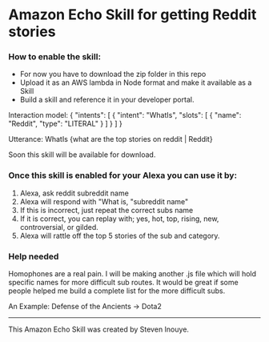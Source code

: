 # Amazon Echo Skill for getting Reddit stories

### How to enable the skill:

 * For now you have to download the zip folder in this repo
 * Upload it as an AWS lambda in Node format and make it available as a Skill
 * Build a skill and reference it in your developer portal. 

Interaction model:
{
  "intents": [ {
    "intent": "WhatIs",
    "slots": [ {
       "name": "Reddit",
       "type": "LITERAL"
    } ]
  } ]
}

Utterance: WhatIs {what are the top stories on reddit | Reddit}

Soon this skill will be available for download.

### Once this skill is enabled for your Alexa you can use it by:

1. Alexa, ask reddit subreddit name
2. Alexa will respond with "What is, "subreddit name"
3. If this is incorrect, just repeat the correct subs name
4. If it is correct, you can replay with; yes, hot, top, rising, new, controversial, or gilded.
5. Alexa will rattle off the top 5 stories of the sub and category.

### Help needed

Homophones are a real pain. I will be making another .js file which will hold specific names for more difficult sub routes. It would be great if some people helped me build a complete list for the more difficult subs. 

An Example: Defense of the Ancients -> Dota2





---
This Amazon Echo Skill was created by Steven Inouye. 
